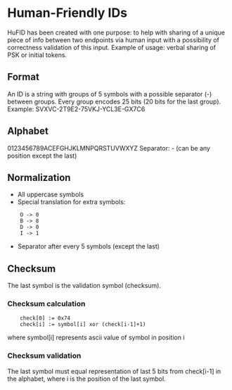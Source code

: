 # Human-Friendly IDs
HuFID has been created with one purpose:  to help with sharing of a unique piece of info between two endpoints via human input with a possibility of correctness validation of this input. Example of usage: verbal sharing of PSK or initial tokens.

## Format
An ID is a string with groups of 5 symbols with a possible separator (-) between groups. Every group encodes 25 bits (20 bits for the last group).
Example: SVXVC-2T9E2-75VKJ-YCL3E-GX7C6

## Alphabet
0123456789ACEFGHJKLMNPQRSTUVWXYZ
Separator: - (can be any position except the last)

## Normalization
- All uppercase symbols
- Special translation for extra symbols:
```
    O -> 0
    B -> 8
    D -> 0
    I -> 1
```
- Separator after every 5 symbols (except the last)

## Checksum
The last symbol is the validation symbol (checksum).
### Checksum calculation
```
    check[0] := 0x74
    check[i] := symbol[i] xor (check[i-1]+1)
```
where symbol[i] represents ascii value of symbol in position i

### Checksum validation
The last symbol must equal representation of last 5 bits from check[i-1] in the alphabet,
where i is the position of the last symbol.
